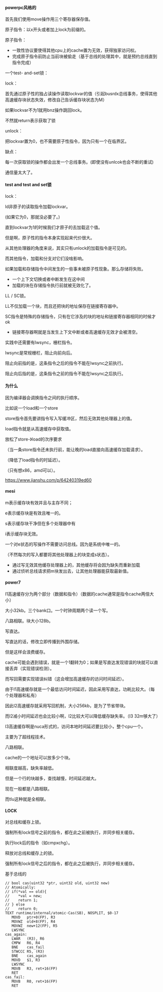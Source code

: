 #### powerpc风格的

首先我们使用move操作用三个寄存器保存值。



原子指令：以x开头或者加上lock为前缀的。

原子指令：

- 一致性协议要使得其他cpu上的cache置为无效，获得独家访问权。
- 完成原子指令前防止当前块被偷走（基于总线的处理其中，就是预约总线直到指令完成）



一个test- and-set锁：

lock：

首先通过原子性的独占读操作读取lockvar的值（引起busrdx总线事务，使得其他高速缓存块状态失效，修改自己告诉缓存块状态为M）

如果lockvar不为1就用bnz操作跳回lock。

不然就return表示获取了锁



unlock：

把lockvar置为0，也不需要原子性指令，因为只有一个在临界区。



缺点：

每一次获取锁的操作都会出发一个总线事务。(即使没有unlcok也会不断的重试)

通信量太大了。



#### test and test and set锁

lock：

ld非原子的读取指令加载lockvar。

(如果它为0，那就没必要了。)

直到lockvar为1的时候我们才原子的去加载这个值。



但是啊，原子性的指令本身实现起来代价很大。

从其他处理器的角度来说，其实只有unlock的加载指令是可见的。

而其他指令，加载和分支对它们没啥影响。



如果加载和存储指令中间发生的一些事未被原子性现象。那么存储将失败。

- 一个上下文切换或者中断发生在这中间
- 加载的块在存储指令执行前就被无效化了。



LL / SC锁。

LL不仅加载一个块，而且还把块的地址保存在链接寄存器中。

SC指令是特殊的存储指令，只有在它涉及的块的地址和链接寄存器相同的时候才ok



- 链接寄存器啊就是当发生上下文中断或者高速缓存无效才会被清空。



实践中还需要有lwsync，栅栏指令。

lwsync是常规栅栏，阻止向前向后。

阻止向前指的是，这条指令之后的指令不能在lwsync之前执行。

阻止向后指的是，这条指令之前的指令不能在lwsync之后执行。



#### 为什么

因为编译器会调换指令之间的执行顺序。



比如说一个load和一个store



store指令首先要讲指令写入写缓冲区，然后无效其他处理器上的值。

load指令就是从高速缓存中获取值。



放松了store-》load的次序要求

（当一条store指令还未执行前，能让晚的load直接向高速缓存加载请求）。

（降低了load指令的时延迟）。

（只有想x86，amd可以）。



https://www.jianshu.com/p/64240319ed60

#### mesi

m表示缓存块有效并且与主存不同；

e表示缓存块是有效且唯一的。

s表示缓存块干净但在多个处理器中有

i表示缓存块无效。



一个对e状态的写操作不需要访问总线。因为是系统中唯一的。

（不然每次的写入都要将其他处理器上的块变成s状态）。



- 通过写无效其他缓存处理器上的，其他缓存将会因为缺失而重新加载
- 通过侦听总线请求把m块发出去，让其他处理器能获取最新值。





#### power7

l1高速缓存分为两个部分（数据和指令）（数据的cache通常是指令cache两倍大小）

大小32kb。三个bank口。一个时钟周期两个读一个写。

八路相联。块大小128b。

写直达。

写直达的话，修改立即传播到外围存储。

但是这样会浪费缓存。



cache可能会遇到错误，就是一个1翻转为0；如果是写直达发现错误的块就可以直接丢弃（实现错误检测）。

而写回需要实现错误纠错（这会增加高速缓存的访问时间延迟）。



由于l1高速缓存就是一个最低访问时间延迟，因此采用写直达，功耗比较大。（每个处理器和私有）

因此l2高速缓存就采用写回机制，大小256kb，是为了节省带块。

而l2减小时间延迟也会比较小啊，l2比较大可以降低缓存缺失率。（l3 32m够大了）



l3高速缓存啊是nuca形式的，访问本地时间延迟要比较小，整个cpu一个。

主要为了超线程技术。



八路相联。

cache的一个地址可以放多少个块。

相联度越高，缺失率越低。

但是一个行的块越多，查找越慢，时间延迟越大。



现在一般都是八路相联。

而tlu这种就是全相联。

#### LOCK





对总线和缓存上锁。

强制所有lock信号之前的指令，都在此之前被执行，并同步相关缓存。

执行lock后的指令（如cmpxchg）。

释放对总线和缓存上的锁。

强制所有lock信号之后的指令，都在此之后被执行，并同步相关缓存。



基于总线的

```
// bool cas(uint32 *ptr, uint32 old, uint32 new)
// Atomically:
// if(*val == old){
//    *val = new;
//    return 1;
// } else
//    return 0;
TEXT runtime∕internal∕atomic·Cas(SB), NOSPLIT, $0-17
   MOVD   ptr+0(FP), R3
   MOVWZ  old+8(FP), R4
   MOVWZ  new+12(FP), R5
   LWSYNC
cas_again:
   LWAR   (R3), R6
   CMPW   R6, R4
   BNE    cas_fail
   STWCCC R5, (R3)
   BNE    cas_again
   MOVD   $1, R3
   LWSYNC
   MOVB   R3, ret+16(FP)
   RET
cas_fail:
   MOVB   R0, ret+16(FP)
   RET
```